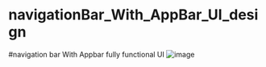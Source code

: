 # navigationBar_With_AppBar_UI_design
#navigation bar With  Appbar fully functional UI
![image](https://user-images.githubusercontent.com/118675435/226088186-1dbcba32-eadd-44dc-ae0e-b8739caf60ed.png)

